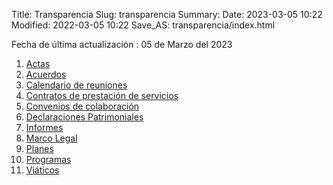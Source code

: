 Title: Transparencia
Slug: transparencia
Summary:
Date: 2023-03-05 10:22
Modified: 2022-03-05 10:22
Save_AS: transparencia/index.html

Fecha de última actualización : 05 de Marzo del 2023

1. [Actas](actas/)
2. [Acuerdos](acuerdos/)
3. [Calendario de reuniones](/)
4. [Contratos de prestación de servicios](/)
5. [Convenios de colaboración](/)
6. [Declaraciones Patrimoniales](3de3/)
7. [Informes](informesanuales/)
8. [Marco Legal](marcolegal/)
9. [Planes](planes/)
10. [Programas](programas/)
11. [Viáticos](/)
